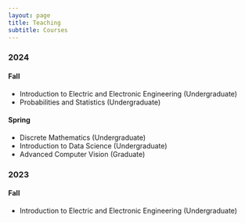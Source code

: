 ```yaml
---
layout: page
title: Teaching
subtitle: Courses
---
```

### 2024
#### Fall
- Introduction to Electric and Electronic Engineering (Undergraduate)
- Probabilities and Statistics (Undergraduate)

#### Spring
- Discrete Mathematics (Undergraduate)
- Introduction to Data Science (Undergraduate)
- Advanced Computer Vision (Graduate)
  
### 2023
#### Fall
- Introduction to Electric and Electronic Engineering (Undergraduate)
